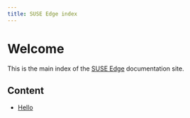 ```yaml
---
title: SUSE Edge index
---
```


# Welcome

This is the main index of the [SUSE Edge](https://github.com/suse-edge) documentation site.

## Content

* [Hello](docs/hello)
